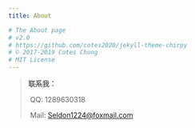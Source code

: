 ```yaml
---
title: About

# The About page
# v2.0
# https://github.com/cotes2020/jekyll-theme-chirpy
# © 2017-2019 Cotes Chung
# MIT License
---
```


>  **联系我：**
>
> ​	QQ: 1289630318
>
> ​	Mail: Seldon1224@foxmail.com

